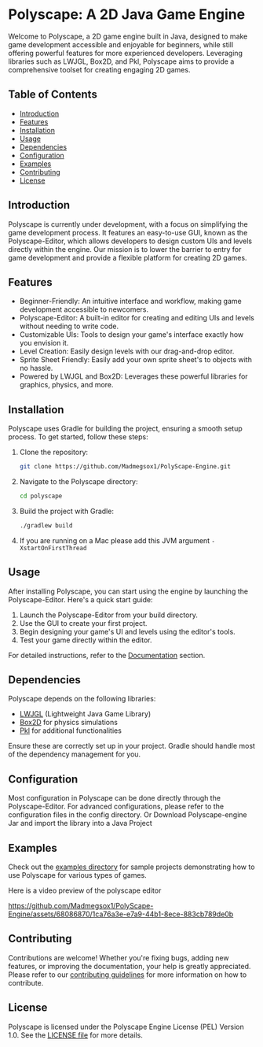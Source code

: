 # Polyscape: A 2D Java Game Engine

Welcome to Polyscape, a 2D game engine built in Java, designed to make game development accessible and enjoyable for
beginners, while still offering powerful features for more experienced developers. Leveraging libraries such as LWJGL,
Box2D, and Pkl, Polyscape aims to provide a comprehensive toolset for creating engaging 2D games.



## Table of Contents

- [Introduction](#introduction)
- [Features](#features)
- [Installation](#installation)
- [Usage](#usage)
- [Dependencies](#dependencies)
- [Configuration](#configuration)
- [Examples](#examples)
- [Contributing](#contributing)
- [License](#license)

## Introduction

Polyscape is currently under development, with a focus on simplifying the game development process. It features an
easy-to-use GUI, known as the Polyscape-Editor, which allows developers to design custom UIs and levels directly within
the engine. Our mission is to lower the barrier to entry for game development and provide a flexible platform for
creating 2D games.

## Features

- Beginner-Friendly: An intuitive interface and workflow, making game development accessible to newcomers.
- Polyscape-Editor: A built-in editor for creating and editing UIs and levels without needing to write code.
- Customizable UIs: Tools to design your game's interface exactly how you envision it.
- Level Creation: Easily design levels with our drag-and-drop editor.
- Sprite Sheet Friendly: Easily add your own sprite sheet's to objects with no hassle.
- Powered by LWJGL and Box2D: Leverages these powerful libraries for graphics, physics, and more.

## Installation

Polyscape uses Gradle for building the project, ensuring a smooth setup process. To get started, follow these steps:

1. Clone the repository:
     ```bash
    git clone https://github.com/Madmegsox1/PolyScape-Engine.git
     ```
2. Navigate to the Polyscape directory:
     ```bash
     cd polyscape
     ```
3. Build the project with Gradle:

     ```bash
    ./gradlew build
     ```
4. If you are running on a Mac please add this JVM argument `-XstartOnFirstThread` 

## Usage

After installing Polyscape, you can start using the engine by launching the Polyscape-Editor. Here's a quick start
guide:

1. Launch the Polyscape-Editor from your build directory.
2. Use the GUI to create your first project.
3. Begin designing your game's UI and levels using the editor's tools.
4. Test your game directly within the editor.

For detailed instructions, refer to the [Documentation](#documentation) section.

## Dependencies

Polyscape depends on the following libraries:

- [LWJGL](https://www.lwjgl.org/) (Lightweight Java Game Library)
- [Box2D](https://box2d.org/) for physics simulations
- [Pkl](https://pkl-lang.org/) for additional functionalities

Ensure these are correctly set up in your project. Gradle should handle most of the dependency management for you.

## Configuration

Most configuration in Polyscape can be done directly through the Polyscape-Editor. For advanced configurations, please
refer to the configuration files in the config directory. Or Download Polyscape-engine Jar and import the library into a Java Project

## Examples

Check out the [examples directory](https://github.com/Madmegsox1/PolyScape-Engine/tree/master/src/test/java/org/polyscape/test) for sample projects demonstrating how to use Polyscape for various types of games.

Here is a video preview of the polyscape editor


https://github.com/Madmegsox1/PolyScape-Engine/assets/68086870/1ca76a3e-e7a9-44b1-8ece-883cb789de0b



## Contributing

Contributions are welcome! Whether you're fixing bugs, adding new features, or improving the documentation, your help is
greatly appreciated. Please refer to our [contributing guidelines](https://github.com/Madmegsox1/PolyScape-Engine/blob/master/CONTRIBUTING.md) for more information on how to contribute.

## License

Polyscape is licensed under the Polyscape Engine License (PEL) Version 1.0. See the [LICENSE file](https://github.com/Madmegsox1/PolyScape-Engine/blob/master/LICENSE.md) for more details.

[comment]: # (This actually is the most platform independent comment)



[comment]: # (## Troubleshooting TODO)

[comment]: # (For common issues and their solutions, see the Troubleshooting section of our documentation. If you encounter any)

[comment]: # (problems not covered there, please open an issue on our GitHub repository.)

[comment]: # (## Documentation TODO)

[comment]: # (Comprehensive documentation is available here link to documentation. It includes detailed guides on getting started,)

[comment]: # (using the Polyscape-Editor, and developing your first game.)
